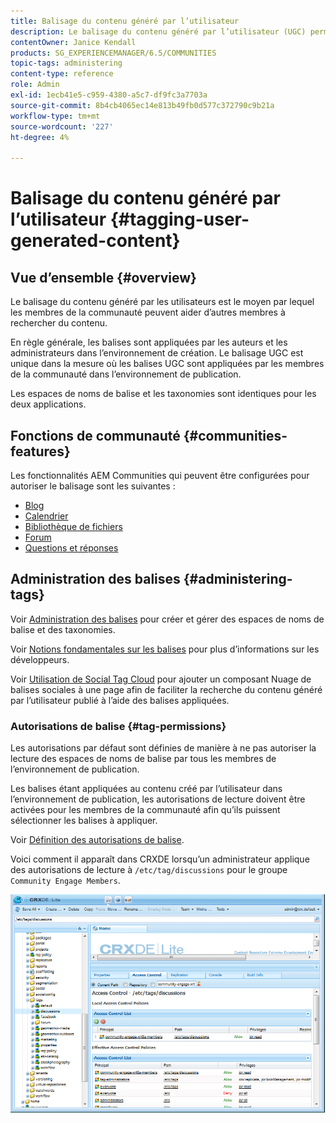 ```yaml
---
title: Balisage du contenu généré par l’utilisateur
description: Le balisage du contenu généré par l’utilisateur (UGC) permet aux membres de la communauté d’aider d’autres membres à rechercher du contenu.
contentOwner: Janice Kendall
products: SG_EXPERIENCEMANAGER/6.5/COMMUNITIES
topic-tags: administering
content-type: reference
role: Admin
exl-id: 1ecb41e5-c959-4380-a5c7-df9fc3a7703a
source-git-commit: 8b4cb4065ec14e813b49fb0d577c372790c9b21a
workflow-type: tm+mt
source-wordcount: '227'
ht-degree: 4%

---
```


# Balisage du contenu généré par l’utilisateur {#tagging-user-generated-content}

## Vue d’ensemble {#overview}

Le balisage du contenu généré par les utilisateurs est le moyen par lequel les membres de la communauté peuvent aider d’autres membres à rechercher du contenu.

En règle générale, les balises sont appliquées par les auteurs et les administrateurs dans l’environnement de création. Le balisage UGC est unique dans la mesure où les balises UGC sont appliquées par les membres de la communauté dans l’environnement de publication.

Les espaces de noms de balise et les taxonomies sont identiques pour les deux applications.

## Fonctions de communauté {#communities-features}

Les fonctionnalités AEM Communities qui peuvent être configurées pour autoriser le balisage sont les suivantes :

* [Blog](blog-feature.md)
* [Calendrier](calendar.md)
* [Bibliothèque de fichiers](file-library.md)
* [Forum](forum.md#configuretheaddedforum)
* [Questions et réponses](working-with-qna.md)

## Administration des balises {#administering-tags}

Voir [Administration des balises](../../help/sites-administering/tags.md#tagging-console) pour créer et gérer des espaces de noms de balise et des taxonomies.

Voir [Notions fondamentales sur les balises](tag.md) pour plus d’informations sur les développeurs.

Voir [Utilisation de Social Tag Cloud](tagcloud.md) pour ajouter un composant Nuage de balises sociales à une page afin de faciliter la recherche du contenu généré par l’utilisateur publié à l’aide des balises appliquées.

### Autorisations de balise {#tag-permissions}

Les autorisations par défaut sont définies de manière à ne pas autoriser la lecture des espaces de noms de balise par tous les membres de l’environnement de publication.

Les balises étant appliquées au contenu créé par l’utilisateur dans l’environnement de publication, les autorisations de lecture doivent être activées pour les membres de la communauté afin qu’ils puissent sélectionner les balises à appliquer.

Voir [Définition des autorisations de balise](../../help/sites-administering/tags.md#setting-tag-permissions).

Voici comment il apparaît dans CRXDE lorsqu’un administrateur applique des autorisations de lecture à `/etc/tag/discussions` pour le groupe `Community Engage Members`.

![autorisations de balises](assets/tag-permissions.png)
